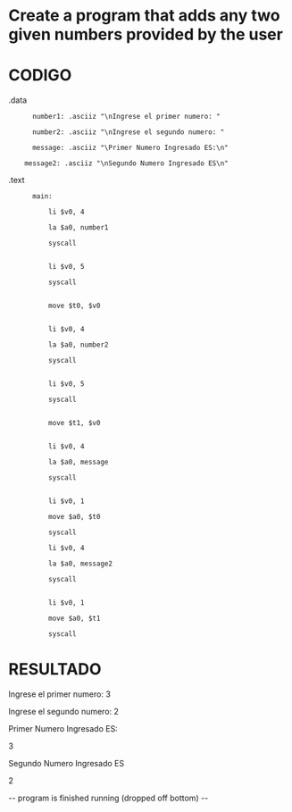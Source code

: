 # Create a program that adds any two given numbers provided by the user

# CODIGO 

.data

	      number1: .asciiz "\nIngrese el primer numero: "
        
	      number2: .asciiz "\nIngrese el segundo numero: "
        
	      message: .asciiz "\Primer Numero Ingresado ES:\n"
        
        message2: .asciiz "\nSegundo Numero Ingresado ES\n" 
              


  .text
  
	      main:
        
              li $v0, 4
              
              la $a0, number1
              
              syscall
              

              li $v0, 5
              
              syscall
              

              move $t0, $v0
              

              li $v0, 4
              
              la $a0, number2
              
              syscall
              

              li $v0, 5
              
              syscall
              

              move $t1, $v0
              

              li $v0, 4
              
              la $a0, message
              
              syscall
              
              
              li $v0, 1
              
              move $a0, $t0
              
              syscall
              
              li $v0, 4
              
              la $a0, message2
              
              syscall
              
              
              li $v0, 1
              
              move $a0, $t1
              
              syscall
              

# RESULTADO


Ingrese el primer numero: 3 

Ingrese el segundo numero: 2

Primer Numero Ingresado ES:

3

Segundo Numero Ingresado ES

2

-- program is finished running (dropped off bottom) --
